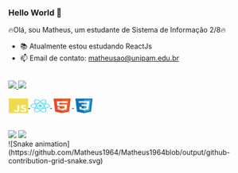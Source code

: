 
### Hello World 👋


🔥Olá, sou Matheus, um estudante de Sistema de Informação 2/8🔥

- 📚 Atualmente estou estudando ReactJs
- 📫 Email de contato: matheusao@unipam.edu.br
<br></br>
<div>
  <a href="https://github.com/Matheus1964">
  <img height="180em" src="https://github-readme-stats.vercel.app/api?username=Matheus1964&show_icons=true&theme=synthwave&include_all_commits=true&count_private=true"/>
  <img height="180em" src="https://github-readme-stats.vercel.app/api/top-langs/?username=Matheus1964&layout=compact&langs_count=7&theme=synthwave"/>
</div>
<div style="display: inline_block"><br>
  <img align="center" alt="Matheus-Js" height="30" width="40" src="https://raw.githubusercontent.com/devicons/devicon/master/icons/javascript/javascript-plain.svg">
  <img align="center" alt="Matheus-React" height="30" width="40" src="https://raw.githubusercontent.com/devicons/devicon/master/icons/react/react-original.svg">
  <img align="center" alt="Matheus-HTML" height="30" width="40" src="https://raw.githubusercontent.com/devicons/devicon/master/icons/html5/html5-original.svg">
  <img align="center" alt="Matheus-CSS" height="30" width="40" src="https://raw.githubusercontent.com/devicons/devicon/master/icons/css3/css3-original.svg">

</div>
<br></br>
<div>
<a href="https://github.com/Matheus1964" target="_blank"><img src="https://img.shields.io/badge/GitHub-100000?style=for-the-badge&logo=github&logoColor=white" target="_blank"></a>
<a href="mailto:matheusao@unipam.edu.br" target="_blank"><img src="https://img.shields.io/badge/Gmail-D14836?style=for-the-badge&logo=gmail&logoColor=white" target="_blank"></a>
</div>
 ![Snake animation](https://github.com/Matheus1964/Matheus1964blob/output/github-contribution-grid-snake.svg)

